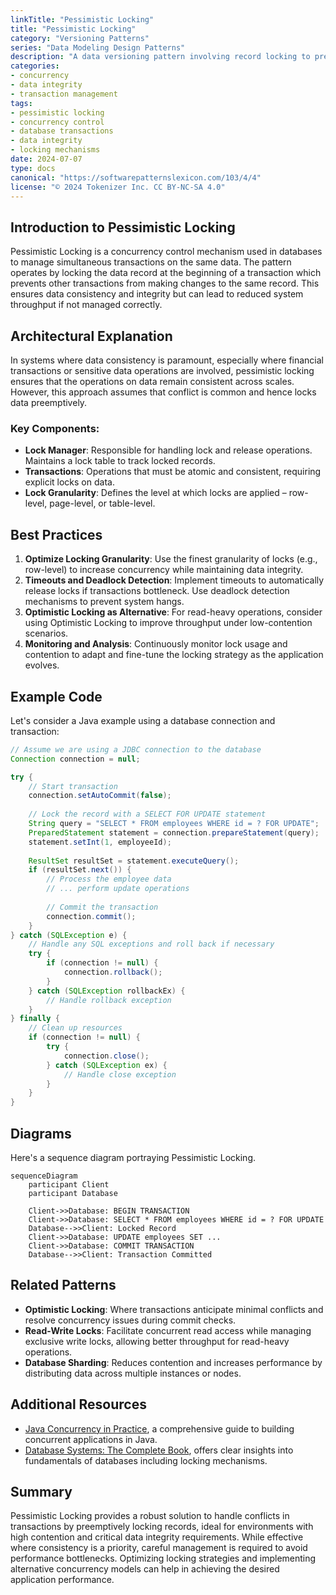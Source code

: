 ```yaml
---
linkTitle: "Pessimistic Locking"
title: "Pessimistic Locking"
category: "Versioning Patterns"
series: "Data Modeling Design Patterns"
description: "A data versioning pattern involving record locking to prevent concurrent modifications, ensuring data integrity in transactions."
categories:
- concurrency
- data integrity
- transaction management
tags:
- pessimistic locking
- concurrency control
- database transactions
- data integrity
- locking mechanisms
date: 2024-07-07
type: docs
canonical: "https://softwarepatternslexicon.com/103/4/4"
license: "© 2024 Tokenizer Inc. CC BY-NC-SA 4.0"
---
```


## Introduction to Pessimistic Locking

Pessimistic Locking is a concurrency control mechanism used in databases to manage simultaneous transactions on the same data. The pattern operates by locking the data record at the beginning of a transaction which prevents other transactions from making changes to the same record. This ensures data consistency and integrity but can lead to reduced system throughput if not managed correctly.

## Architectural Explanation

In systems where data consistency is paramount, especially where financial transactions or sensitive data operations are involved, pessimistic locking ensures that the operations on data remain consistent across scales. However, this approach assumes that conflict is common and hence locks data preemptively.

### Key Components:

- **Lock Manager**: Responsible for handling lock and release operations. Maintains a lock table to track locked records.
- **Transactions**: Operations that must be atomic and consistent, requiring explicit locks on data.
- **Lock Granularity**: Defines the level at which locks are applied – row-level, page-level, or table-level.

## Best Practices

1. **Optimize Locking Granularity**: Use the finest granularity of locks (e.g., row-level) to increase concurrency while maintaining data integrity.
2. **Timeouts and Deadlock Detection**: Implement timeouts to automatically release locks if transactions bottleneck. Use deadlock detection mechanisms to prevent system hangs.
3. **Optimistic Locking as Alternative**: For read-heavy operations, consider using Optimistic Locking to improve throughput under low-contention scenarios.
4. **Monitoring and Analysis**: Continuously monitor lock usage and contention to adapt and fine-tune the locking strategy as the application evolves.

## Example Code

Let's consider a Java example using a database connection and transaction:

```java
// Assume we are using a JDBC connection to the database
Connection connection = null;

try {
    // Start transaction
    connection.setAutoCommit(false);
    
    // Lock the record with a SELECT FOR UPDATE statement
    String query = "SELECT * FROM employees WHERE id = ? FOR UPDATE";
    PreparedStatement statement = connection.prepareStatement(query);
    statement.setInt(1, employeeId);
    
    ResultSet resultSet = statement.executeQuery();
    if (resultSet.next()) {
        // Process the employee data
        // ... perform update operations
        
        // Commit the transaction
        connection.commit();
    }
} catch (SQLException e) {
    // Handle any SQL exceptions and roll back if necessary
    try {
        if (connection != null) {
            connection.rollback();
        }
    } catch (SQLException rollbackEx) {
        // Handle rollback exception
    }
} finally {
    // Clean up resources
    if (connection != null) {
        try {
            connection.close();
        } catch (SQLException ex) {
            // Handle close exception
        }
    }
}
```

## Diagrams

Here's a sequence diagram portraying Pessimistic Locking.

```mermaid
sequenceDiagram
    participant Client
    participant Database

    Client->>Database: BEGIN TRANSACTION
    Client->>Database: SELECT * FROM employees WHERE id = ? FOR UPDATE
    Database-->>Client: Locked Record
    Client->>Database: UPDATE employees SET ...
    Client->>Database: COMMIT TRANSACTION
    Database-->>Client: Transaction Committed
```

## Related Patterns

- **Optimistic Locking**: Where transactions anticipate minimal conflicts and resolve concurrency issues during commit checks.
- **Read-Write Locks**: Facilitate concurrent read access while managing exclusive write locks, allowing better throughput for read-heavy operations.
- **Database Sharding**: Reduces contention and increases performance by distributing data across multiple instances or nodes.

## Additional Resources

- [Java Concurrency in Practice](https://jcip.net/), a comprehensive guide to building concurrent applications in Java.
- [Database Systems: The Complete Book](https://www.amazon.com/Database-Systems-Complete-Van-Stein/dp/0131873253), offers clear insights into fundamentals of databases including locking mechanisms.

## Summary

Pessimistic Locking provides a robust solution to handle conflicts in transactions by preemptively locking records, ideal for environments with high contention and critical data integrity requirements. While effective where consistency is a priority, careful management is required to avoid performance bottlenecks. Optimizing locking strategies and implementing alternative concurrency models can help in achieving the desired application performance.
